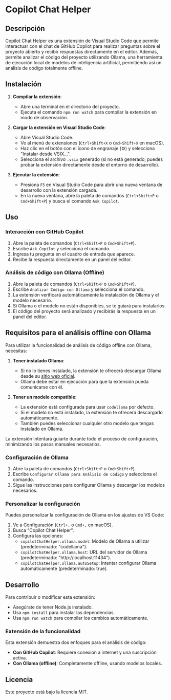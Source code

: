 # Copilot Chat Helper

## Descripción
Copilot Chat Helper es una extensión de Visual Studio Code que permite interactuar con el chat de GitHub Copilot para realizar preguntas sobre el proyecto abierto y recibir respuestas directamente en el editor. Además, permite analizar el código del proyecto utilizando Ollama, una herramienta de ejecución local de modelos de inteligencia artificial, permitiendo así un análisis de código totalmente offline.

## Instalación

1. **Compilar la extensión**:
   - Abre una terminal en el directorio del proyecto.
   - Ejecuta el comando `npm run watch` para compilar la extensión en modo de observación.

2. **Cargar la extensión en Visual Studio Code**:
   - Abre Visual Studio Code.
   - Ve al menú de extensiones (`Ctrl+Shift+X` o `Cmd+Shift+X` en macOS).
   - Haz clic en el botón con el ícono de engranaje (⚙️) y selecciona "Instalar desde VSIX...".
   - Selecciona el archivo `.vsix` generado (si no está generado, puedes probar la extensión directamente desde el entorno de desarrollo).

3. **Ejecutar la extensión**:
   - Presiona `F5` en Visual Studio Code para abrir una nueva ventana de desarrollo con la extensión cargada.
   - En la nueva ventana, abre la paleta de comandos (`Ctrl+Shift+P` o `Cmd+Shift+P`) y busca el comando `Ask Copilot`.

## Uso

### Interacción con GitHub Copilot
1. Abre la paleta de comandos (`Ctrl+Shift+P` o `Cmd+Shift+P`).
2. Escribe `Ask Copilot` y selecciona el comando.
3. Ingresa tu pregunta en el cuadro de entrada que aparece.
4. Recibe la respuesta directamente en un panel del editor.

### Análisis de código con Ollama (Offline)
1. Abre la paleta de comandos (`Ctrl+Shift+P` o `Cmd+Shift+P`).
2. Escribe `Analizar Código con Ollama` y selecciona el comando.
3. La extensión verificará automáticamente la instalación de Ollama y el modelo necesario.
4. Si Ollama o el modelo no están disponibles, se te guiará para instalarlos.
5. El código del proyecto será analizado y recibirás la respuesta en un panel del editor.

## Requisitos para el análisis offline con Ollama

Para utilizar la funcionalidad de análisis de código offline con Ollama, necesitas:

1. **Tener instalado Ollama**: 
   - Si no lo tienes instalado, la extensión te ofrecerá descargar Ollama desde su [sitio web oficial](https://ollama.com/download).
   - Ollama debe estar en ejecución para que la extensión pueda comunicarse con él.

2. **Tener un modelo compatible**:
   - La extensión está configurada para usar `codellama` por defecto.
   - Si el modelo no está instalado, la extensión te ofrecerá descargarlo automáticamente.
   - También puedes seleccionar cualquier otro modelo que tengas instalado en Ollama.

La extensión intentará guiarte durante todo el proceso de configuración, minimizando los pasos manuales necesarios.

### Configuración de Ollama
1. Abre la paleta de comandos (`Ctrl+Shift+P` o `Cmd+Shift+P`).
2. Escribe `Configurar Ollama para Análisis de Código` y selecciona el comando.
3. Sigue las instrucciones para configurar Ollama y descargar los modelos necesarios.

### Personalizar la configuración
Puedes personalizar la configuración de Ollama en los ajustes de VS Code:
1. Ve a Configuración (`Ctrl+,` o `Cmd+,` en macOS).
2. Busca "Copilot Chat Helper".
3. Configura las opciones:
   - `copilotChatHelper.ollama.model`: Modelo de Ollama a utilizar (predeterminado: "codellama").
   - `copilotChatHelper.ollama.host`: URL del servidor de Ollama (predeterminado: "http://localhost:11434").
   - `copilotChatHelper.ollama.autoSetup`: Intentar configurar Ollama automáticamente (predeterminado: true).

## Desarrollo

Para contribuir o modificar esta extensión:

- Asegúrate de tener Node.js instalado.
- Usa `npm install` para instalar las dependencias.
- Usa `npm run watch` para compilar los cambios automáticamente.

### Extensión de la funcionalidad
Esta extensión demuestra dos enfoques para el análisis de código:
- **Con GitHub Copilot**: Requiere conexión a internet y una suscripción activa.
- **Con Ollama (offline)**: Completamente offline, usando modelos locales.

## Licencia
Este proyecto está bajo la licencia MIT.

